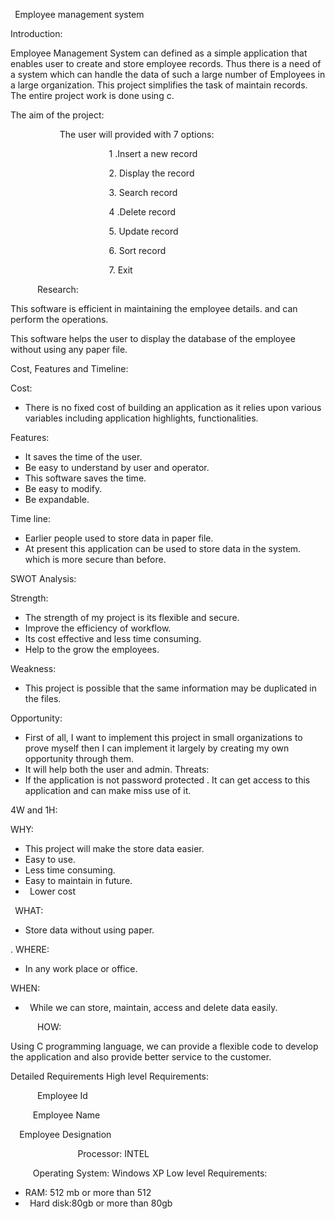 ﻿

` `Employee  management system

Introduction:

Employee Management System can defined as a simple application that enables user to create and store employee records. Thus there is a need of a system which can handle the data of such a large number of Employees in a large organization. This project  simplifies the task of maintain records. The entire project work is done using c.

The aim of the project:

`           `The user will provided with 7 options:

`                      `1 .Insert a new record

`                      `2. Display the record

`                      `3. Search record

`                      `4 .Delete record

`                      `5. Update record

`                      `6. Sort record

`                      `7. Exit

`      `Research:

This software is efficient in maintaining the employee details. and can perform the operations.

This software helps the user to display the database of the employee  without using any paper file. 

Cost, Features and Timeline:

Cost:

- There is no fixed cost of building an application as it relies upon various variables including application highlights, functionalities.

Features:

- It saves the time of the user.
- Be easy to understand by user and operator.
- This software saves the time.
- Be easy to modify.
- Be expandable.

Time line: 

- Earlier people used to store data in paper file.
- At present this application can be used to store data  in the system. which is more secure than before. 

SWOT Analysis:

Strength:

- The strength of my project is its flexible and secure.
- Improve the efficiency of workflow.
- Its cost effective and less time consuming.
- Help to the  grow  the employees.




Weakness:

- This project is possible that the same information may be duplicated in the files.

Opportunity:

- First of all, I want to implement this project in small organizations to prove myself then I can implement it largely by creating my own opportunity through them.
- It will help both the user and admin. Threats:
- If the application is not password protected . It can get access to this application and can make miss use of it.

4W and 1H:

WHY:

- This project will make the store data easier.
- Easy to use.
- Less time consuming.
- Easy to maintain in future.
- ` `Lower cost

` `WHAT:

- Store data without using paper.

. WHERE:

- In any work place or office.

WHEN:

- ` `While we can store, maintain, access and delete data easily. 

`      `HOW:

Using C programming language, we can provide a flexible code to develop the application and also provide better service to the customer.

Detailed Requirements High level Requirements:

`      `Employee Id

`     `Employee Name

`  `Employee Designation

`               `Processor: INTEL

`     `Operating System: Windows XP Low level Requirements:

- RAM: 512 mb or more than 512
- ` `Hard disk:80gb or more than 80gb
